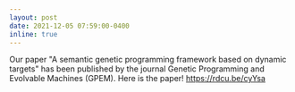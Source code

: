 ```yaml
---
layout: post
date: 2021-12-05 07:59:00-0400
inline: true
---
```


Our paper "A semantic genetic programming framework based on dynamic targets" has been published by the journal Genetic Programming and Evolvable Machines (GPEM). Here is the paper! https://rdcu.be/cyYsa